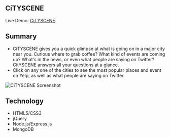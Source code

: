 ## CiTYSCENE

Live Demo: [CiTYSCENE](https://cityscene-app.herokuapp.com/).

## Summary

- CiTYSCENE gives you a quick glimpse at what is going on in a major city near you. Curious where to grab coffee? What kind of events are coming up? What's in the news, or even what people are saying on Twitter? CitYSCENE answers all your questions at a glance.
- Click on any one of the cities to see the most popular places and event on Yelp, as well as what people are saying on Twitter.

![CiTYSCENE Screenshot](public/images/endeavor-screenshot.png?raw=true)

## Technology

- HTML5/CSS3
- jQuery
- Node.js/Express.js
- MongoDB